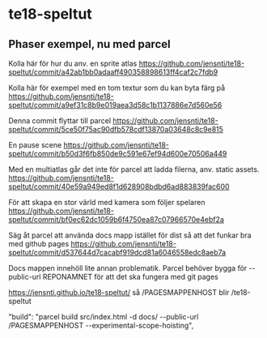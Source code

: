 # te18-speltut

## Phaser exempel, nu med parcel

Kolla här för hur du anv. en sprite atlas
https://github.com/jensnti/te18-speltut/commit/a42ab1bb0adaaff490358898613ff4caf2c7fdb9

Kolla här för exempel med en tom textur som du kan byta färg på
https://github.com/jensnti/te18-speltut/commit/a9ef31c8b9e019aea3d58c1b1137886e7d560e56

Denna commit flyttar till parcel
https://github.com/jensnti/te18-speltut/commit/5ce50f75ac90dfb578cdf13870a03648c8c9e815

En pause scene
https://github.com/jensnti/te18-speltut/commit/b50d3f6fb850de9c591e67ef94d600e70506a449

Med en multiatlas går det inte för parcel att ladda filerna, anv. static assets.
https://github.com/jensnti/te18-speltut/commit/40e59a949ed8f1d628908bdbd6ad883839fac600

För att skapa en stor värld med kamera som följer spelaren
https://github.com/jensnti/te18-speltut/commit/bf0ec62dc1059b6f4750ea87c07966570e4ebf2a

Säg åt parcel att använda docs mapp istället för dist så att det funkar bra med github pages
https://github.com/jensnti/te18-speltut/commit/d537644d7cacabf919dcd81a6046558edc8aeb7a

Docs mappen innehöll lite annan problematik.
Parcel behöver bygga för --public-url REPONAMNET för att det ska fungera med git pages

https://jensnti.github.io/te18-speltut/ så /PAGESMAPPENHOST blir /te18-speltut

"build": "parcel build src/index.html -d docs/ --public-url /PAGESMAPPENHOST --experimental-scope-hoisting",